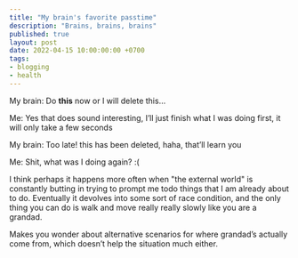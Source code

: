 ```yaml
---
title: "My brain's favorite passtime"
description: "Brains, brains, brains"
published: true
layout: post
date: 2022-04-15 10:00:00:00 +0700
tags:
- blogging
- health
---
```

My brain: Do __this__ now or I will delete this…

Me: Yes that does sound interesting, I’ll just finish what I was doing first, it will only take a few seconds

My brain: Too late! this has been deleted, haha, that’ll learn you

Me: Shit, what was I doing again? :(

I think perhaps it happens more often when "the external world" is constantly butting in trying to prompt me todo things that I am already about to do. Eventually it devolves into some sort of race condition, and the only thing you can do is walk and move really really slowly like you are a grandad. 

Makes you wonder about alternative scenarios for where grandad’s actually come from, which doesn’t help the situation much either.